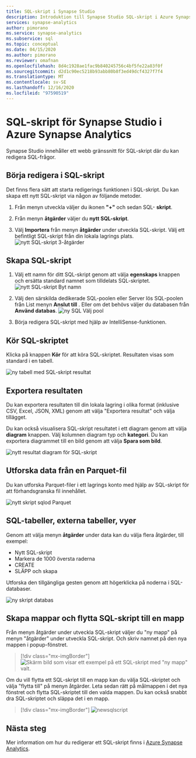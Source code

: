 ```yaml
---
title: SQL-skript i Synapse Studio
description: Introduktion till Synapse Studio SQL-skript i Azure Synapse Analytics.
services: synapse-analytics
author: pimorano
ms.service: synapse-analytics
ms.subservice: sql
ms.topic: conceptual
ms.date: 04/15/2020
ms.author: pimorano
ms.reviewer: omafnan
ms.openlocfilehash: 8d4c1928ae1fac9b840245756c4bf5fe22a83f0f
ms.sourcegitcommit: d2d1c90ec5218b93abb80b8f3ed49dcf4327f7f4
ms.translationtype: MT
ms.contentlocale: sv-SE
ms.lasthandoff: 12/16/2020
ms.locfileid: "97590519"
---
```

# <a name="synapse-studio-sql-scripts-in-azure-synapse-analytics"></a>SQL-skript för Synapse Studio i Azure Synapse Analytics 

Synapse Studio innehåller ett webb gränssnitt för SQL-skript där du kan redigera SQL-frågor. 

## <a name="begin-authoring-in-sql-script"></a>Börja redigera i SQL-skript 

Det finns flera sätt att starta redigerings funktionen i SQL-skript. Du kan skapa ett nytt SQL-skript via någon av följande metoder.

1. Från menyn utveckla väljer du ikonen **"+"** och sedan SQL- **skript**.

2. Från menyn **åtgärder** väljer du **nytt SQL-skript**.

3. Välj **Importera** från menyn **åtgärder** under utveckla SQL-skript. Välj ett befintligt SQL-skript från din lokala lagrings plats.
![nytt SQL-skript 3-åtgärder](media/author-sql-script/new-sql-script-3-actions.png)

## <a name="create-your-sql-script"></a>Skapa SQL-skript

1. Välj ett namn för ditt SQL-skript genom att välja **egenskaps** knappen och ersätta standard namnet som tilldelats SQL-skriptet. 
![nytt SQL-skript Byt namn](media/author-sql-script/new-sql-script-rename.png)

2. Välj den särskilda dedikerade SQL-poolen eller Server lös SQL-poolen från List menyn **Anslut till** . Eller om det behövs väljer du databasen från **Använd databas**. 
![ny SQL Välj pool](media/author-sql-script/new-sql-choose-pool.png)

3. Börja redigera SQL-skript med hjälp av IntelliSense-funktionen.

## <a name="run-your-sql-script"></a>Kör SQL-skriptet

Klicka på knappen **Kör** för att köra SQL-skriptet. Resultaten visas som standard i en tabell.

![ny tabell med SQL-skript resultat](media/author-sql-script/new-sql-script-results-table.png)

## <a name="export-your-results"></a>Exportera resultaten

Du kan exportera resultaten till din lokala lagring i olika format (inklusive CSV, Excel, JSON, XML) genom att välja "Exportera resultat" och välja tillägget.

Du kan också visualisera SQL-skript resultatet i ett diagram genom att välja **diagram** knappen. Välj kolumnen diagram typ och **kategori**. Du kan exportera diagrammet till en bild genom att välja **Spara som bild**. 

![nytt resultat diagram för SQL-skript](media/author-sql-script/new-sql-script-results-chart.png)

## <a name="explore-data-from-a-parquet-file"></a>Utforska data från en Parquet-fil

Du kan utforska Parquet-filer i ett lagrings konto med hjälp av SQL-skript för att förhandsgranska fil innehållet.

![nytt skript sqlod Parquet](media/author-sql-script/new-script-sqlod-parquet.png)

## <a name="sql-tables-external-tables-views"></a>SQL-tabeller, externa tabeller, vyer

Genom att välja menyn **åtgärder** under data kan du välja flera åtgärder, till exempel:

- Nytt SQL-skript
- Markera de 1000 översta raderna
- CREATE
- SLÄPP och skapa 
 
Utforska den tillgängliga gesten genom att högerklicka på noderna i SQL-databaser.
 
![ny skript databas](media/author-sql-script/new-script-database.png)

## <a name="create-folders-and-move-sql-scripts-into-a-folder"></a>Skapa mappar och flytta SQL-skript till en mapp

Från menyn åtgärder under utveckla SQL-skript väljer du "ny mapp" på menyn "åtgärder" under utveckla SQL-skript. Och skriv namnet på den nya mappen i popup-fönstret. 

> [!div class="mx-imgBorder"] 
> ![Skärm bild som visar ett exempel på ett SQL-skript med "ny mapp" valt.](./media/author-sql-script/new-sql-script-create-folder.png)

Om du vill flytta ett SQL-skript till en mapp kan du välja SQL-skriptet och välja "flytta till" på menyn åtgärder. Leta sedan rätt på målmappen i det nya fönstret och flytta SQL-skriptet till den valda mappen. Du kan också snabbt dra SQL-skriptet och släppa det i en mapp.  

> [!div class="mx-imgBorder"] 
> ![newsqlscript](./media/author-sql-script/new-sql-script-move-folder.png)

## <a name="next-steps"></a>Nästa steg

Mer information om hur du redigerar ett SQL-skript finns i [Azure Synapse Analytics](https://docs.microsoft.com/azure/synapse-analytics).
